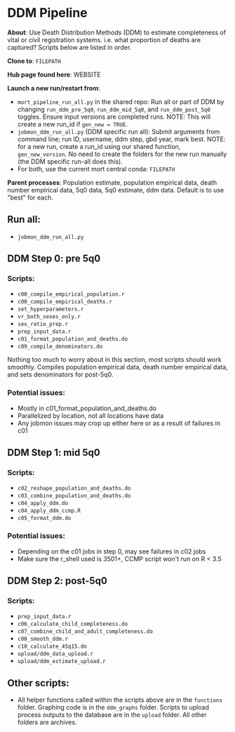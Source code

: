 # DDM Pipeline

**About**:
Use Death Distribution Methods (DDM) to estimate completeness of vital or civil registration systems. i.e. what proportion of deaths are captured? Scripts below are listed in order.

**Clone to**: `FILEPATH`

**Hub page found here**: WEBSITE

**Launch a new run/restart from**:
- `mort_pipeline_run_all.py` in the shared repo: Run all or part of DDM by changing `run_ddm_pre_5q0`, `run_ddm_mid_5q0`, and `run_ddm_post_5q0` toggles. Ensure input versions are completed runs. NOTE: This will create a new run_id if `gen_new = TRUE`.
- `jobmon_ddm_run_all.py` (DDM specific run all): Submit arguments from command line; run ID, username, ddm step, gbd year, mark best. NOTE: for a new run, create a run_id using our shared function, `gen_new_version`. No need to create the folders for the new run manually (the DDM specific run-all does this).
- For both, use the current mort central conda: `FILEPATH`

**Parent processes**: 
Population estimate, population empirical data, death number empirical data, 5q0 data, 5q0 estimate, ddm data. Default is to use "best" for each.

## Run all:
- `jobmon_ddm_run_all.py`

## DDM Step 0: pre 5q0

### Scripts:
- `c00_compile_empirical_population.r`
- `c00_compile_empirical_deaths.r`
- `set_hyperparameters.r`
- `vr_both_sexes_only.r`
- `sex_ratio_prep.r`
- `prep_input_data.r`
- `c01_format_population_and_deaths.do`
- `c09_compile_denominators.do`

Nothing too much to worry about in this section, most scripts should work smoothly. Compiles population empirical data, death number empirical data, and sets denominators for post-5q0. 

### Potential issues:
- Mostly in c01_format_population_and_deaths.do
- Parallelized by location, not all locations have data
- Any jobmon issues may crop up either here or as a result of failures in c01

## DDM Step 1: mid 5q0

### Scripts:
- `c02_reshape_population_and_deaths.do`
- `c03_combine_population_and_deaths.do`
- `c04_apply_ddm.do`
- `c04_apply_ddm_ccmp.R`
- `c05_format_ddm.do`

### Potential issues:
- Depending on the c01 jobs in step 0, may see failures in c02 jobs
- Make sure the r_shell used is 3501+, CCMP script won't run on R < 3.5

## DDM Step 2: post-5q0

### Scripts:
- `prep_input_data.r`
- `c06_calculate_child_completeness.do`
- `c07_combine_child_and_adult_completeness.do`
- `c08_smooth_ddm.r`
- `c10_calculate_45q15.do`
- `upload/ddm_data_upload.r`
- `upload/ddm_estimate_upload.r`

## Other scripts:
- All helper functions called within the scripts above are in the `functions` folder. Graphing code is in the `ddm_graphs` folder. Scripts to upload process outputs to the database are in the `upload` folder. All other folders are archives.
	